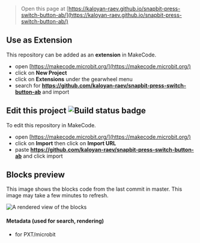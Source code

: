 
> Open this page at [https://kaloyan-raev.github.io/snapbit-press-switch-button-ab/](https://kaloyan-raev.github.io/snapbit-press-switch-button-ab/)

## Use as Extension

This repository can be added as an **extension** in MakeCode.

* open [https://makecode.microbit.org/](https://makecode.microbit.org/)
* click on **New Project**
* click on **Extensions** under the gearwheel menu
* search for **https://github.com/kaloyan-raev/snapbit-press-switch-button-ab** and import

## Edit this project ![Build status badge](https://github.com/kaloyan-raev/snapbit-press-switch-button-ab/workflows/MakeCode/badge.svg)

To edit this repository in MakeCode.

* open [https://makecode.microbit.org/](https://makecode.microbit.org/)
* click on **Import** then click on **Import URL**
* paste **https://github.com/kaloyan-raev/snapbit-press-switch-button-ab** and click import

## Blocks preview

This image shows the blocks code from the last commit in master.
This image may take a few minutes to refresh.

![A rendered view of the blocks](https://github.com/kaloyan-raev/snapbit-press-switch-button-ab/raw/master/.github/makecode/blocks.png)

#### Metadata (used for search, rendering)

* for PXT/microbit
<script src="https://makecode.com/gh-pages-embed.js"></script><script>makeCodeRender("{{ site.makecode.home_url }}", "{{ site.github.owner_name }}/{{ site.github.repository_name }}");</script>
